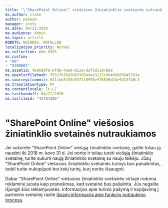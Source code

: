 ```yaml
---
title: "\"SharePoint Online\" viešosios žiniatinklio svetainės nutraukiamos"
ms.author: clake
author: pebaum
manager: scotv
ms.date: 04/21/2020
ms.audience: Admin
ms.topic: article
ROBOTS: NOINDEX, NOFOLLOW
localization_priority: Normal
ms.collection: Adm_O365
ms.custom:
- "99"
- "5200001"
ms.assetid: 4b8b89f8-bfd8-4a60-812a-daf5d519788e
ms.openlocfilehash: f9327b7ba506790549ae3215cd84606d3645703a
ms.sourcegitcommit: 631cbb5f03e5371f0995e976536d24e9d13746c3
ms.translationtype: MT
ms.contentlocale: lt-LT
ms.lasthandoff: 04/22/2020
ms.locfileid: "43764305"
---
```

# <a name="sharepoint-online-public-websites-are-being-discontinued"></a>"SharePoint Online" viešosios žiniatinklio svetainės nutraukiamos

Jei sukūrėte "SharePoint Online" viešąją žiniatinklio svetainę, galite toliau ją naudoti iki 2018 m. kovo 31 d. Jei norite ir toliau turėti viešąją žiniatinklio svetainę, turite sukurti naują žiniatinklio svetainę su nauju teikėju. Jūsų "SharePoint Online" viešosios žiniatinklio svetainės turinys bus panaikintas, todėl turite nukopijuoti bet kokį turinį, kurį norite išsaugoti.
  
Dabar "SharePoint Online" viešosios žiniatinklio svetainės viršuje rodoma reklaminė juosta kaip pranešimas, kad svetainė bus pašalinta. Jūs negalite išjungti šios reklamjuostės. Informacijos apie turinio įrašymą ir kopijavimą į partnerio svetainę rasite [Išsami informacija apie funkcijų nutraukimo procesą](https://go.microsoft.com/fwlink/?linkid=866980).
  